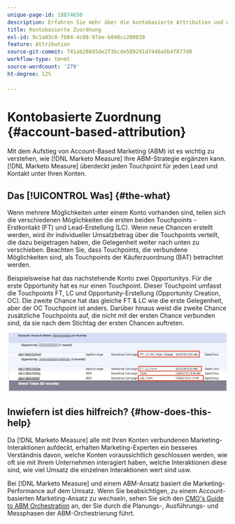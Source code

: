 ```yaml
---
unique-page-id: 18874650
description: Erfahren Sie mehr über die kontobasierte Attribution und wie Adobe Marketo Measure Ihre Account-Based Marketing-Strategie (ABM) ergänzt.
title: Kontobasierte Zuordnung
exl-id: 9c1a03c8-f884-4c08-97ae-b848cc200038
feature: Attribution
source-git-commit: 741ab20845de2f3bcde589291d7446a5b4f877d8
workflow-type: tm+mt
source-wordcount: '279'
ht-degree: 12%

---
```


# Kontobasierte Zuordnung {#account-based-attribution}

Mit dem Aufstieg von Account-Based Marketing (ABM) ist es wichtig zu verstehen, wie [!DNL Marketo Measure] Ihre ABM-Strategie ergänzen kann. [!DNL Marketo Measure] überdeckt jeden Touchpoint für jeden Lead und Kontakt unter Ihren Konten.

## Das [!UICONTROL Was] {#the-what}

Wenn mehrere Möglichkeiten unter einem Konto vorhanden sind, teilen sich die verschiedenen Möglichkeiten die ersten beiden Touchpoints - Erstkontakt (FT) und Lead-Erstellung (LC). Wenn neue Chancen erstellt werden, wird ihr individueller Umsatzbetrag über die Touchpoints verteilt, die dazu beigetragen haben, die Gelegenheit weiter nach unten zu verschieben. Beachten Sie, dass Touchpoints, die verbundene Möglichkeiten sind, als Touchpoints der Käuferzuordnung (BAT) betrachtet werden.

Beispielsweise hat das nachstehende Konto zwei Opportunitys. Für die erste Opportunity hat es nur einen Touchpoint. Dieser Touchpoint umfasst die Touchpoints FT, LC und Opportunity-Erstellung (Opportunity Creation, OC). Die zweite Chance hat das gleiche FT &amp; LC wie die erste Gelegenheit, aber der OC Touchpoint ist anders. Darüber hinaus weist die zweite Chance zusätzliche Touchpoints auf, die nicht mit der ersten Chance verbunden sind, da sie nach dem Stichtag der ersten Chancen auftreten.

![](assets/1.jpg)

## Inwiefern ist dies hilfreich? {#how-does-this-help}

Da [!DNL Marketo Measure] alle mit Ihren Konten verbundenen Marketing-Interaktionen aufdeckt, erhalten Marketing-Experten ein besseres Verständnis davon, welche Konten voraussichtlich geschlossen werden, wie oft sie mit Ihrem Unternehmen interagiert haben, welche Interaktionen diese sind, wie viel Umsatz die einzelnen Interaktionen wert sind usw.

Bei [!DNL Marketo Measure] und einem ABM-Ansatz basiert die Marketing-Performance auf dem Umsatz. Wenn Sie beabsichtigen, zu einem Account-basierten Marketing-Ansatz zu wechseln, sehen Sie sich den [CMO&#39;s Guide to ABM Orchestration](https://engage.marketo.com/rs/460-TDH-945/images/BZ-CMOs-Guide-To-ABM-Orchestration-By-Bizible.pdf) an, der Sie durch die Planungs-, Ausführungs- und Messphasen der ABM-Orchestrierung führt.
